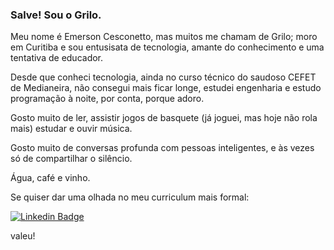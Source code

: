 ### Salve! Sou o Grilo.

Meu nome é Emerson Cesconetto, mas muitos me chamam de Grilo; moro em Curitiba e sou entusisata de tecnologia, amante do conhecimento e uma tentativa de educador. 

Desde que conheci tecnologia, ainda no curso técnico do saudoso CEFET de Medianeira, não consegui mais ficar longe, estudei engenharia e estudo programação à noite, por conta, porque adoro.

Gosto muito de ler, assistir jogos de basquete (já joguei, mas hoje não rola mais) estudar e ouvir música. 

Gosto muito de conversas profunda com pessoas inteligentes, e às vezes só de compartilhar o silêncio.

Água, café e vinho.

Se quiser dar uma olhada no meu curriculum mais formal:

[![Linkedin Badge](https://img.shields.io/badge/-LinkedIn-blue?style=flat-square&logo=Linkedin&logoColor=white&link=https://www.linkedin.com/in/emersoncesconetto)](https://www.linkedin.com/in/emersoncesconetto)

valeu!
<!--
**ecesconetto/ecesconetto** is a ✨ _special_ ✨ repository because its `README.md` (this file) appears on your GitHub profile.

Here are some ideas to get you started:

- 🔭 I’m currently working on ...
- 🌱 I’m currently learning ...
- 👯 I’m looking to collaborate on ...
- 🤔 I’m looking for help with ...
- 💬 Ask me about ...
- 📫 How to reach me: ...
- 😄 Pronouns: ...
- ⚡ Fun fact: ...
-->
